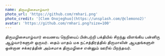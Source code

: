 ```yaml
---
name: திருமழிசையாழ்வார்
photo_url: 'https://github.com/rmhari.png'
photo_credit: '[Clem Onojeghuo](https://unsplash.com/@clemono2)'
avatar: 'https://github.com/rmhari.png?size=100'
---
```



திருமழிசையாழ்வார் வைணவ நெறியைப் பின்பற்றி பக்தியில் சிறந்து விளங்கிய பன்னிரு ஆழ்வார்களுள் ஒருவர். தைம் மாதம் மக நட்சத்திரத்தில் திருமாலின் ஆயுதங்களுள் ஒன்றான சக்கரத்தின் அம்சமாக திருமழிசை என்னும் ஊரில் பிறந்தவர்.